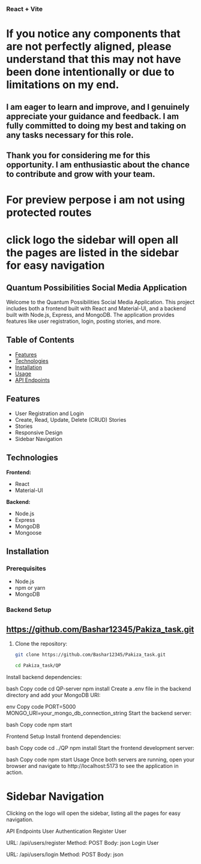 ### React + Vite


# If you notice any components that are not perfectly aligned, please understand that this may not have been done intentionally or due to limitations on my end. 

## I am eager to learn and improve, and I genuinely appreciate your guidance and feedback. I am fully committed to doing my best and taking on any tasks necessary for this role.

## Thank you for considering me for this opportunity. I am enthusiastic about the chance to contribute and grow with your team.

# For preview perpose i am not using protected routes
# click logo the sidebar will open all the pages are listed in the sidebar for easy navigation


## Quantum Possibilities Social Media Application

Welcome to the Quantum Possibilities Social Media Application. This project includes both a frontend built with React and Material-UI, and a backend built with Node.js, Express, and MongoDB. The application provides features like user registration, login, posting stories, and more.

## Table of Contents

- [Features](#features)
- [Technologies](#technologies)
- [Installation](#installation)
- [Usage](#usage)
- [API Endpoints](#api-endpoints)




## Features

- User Registration and Login
- Create, Read, Update, Delete (CRUD) Stories
- Stories
- Responsive Design
- Sidebar Navigation

## Technologies

**Frontend:**
- React
- Material-UI

**Backend:**
- Node.js
- Express
- MongoDB
- Mongoose

## Installation

### Prerequisites

- Node.js
- npm or yarn
- MongoDB

### Backend Setup

## https://github.com/Bashar12345/Pakiza_task.git

1. Clone the repository:

   ```bash
   git clone https://github.com/Bashar12345/Pakiza_task.git
   
   cd Pakiza_task/QP
Install backend dependencies:

bash
Copy code
cd QP-server
npm install
Create a .env file in the backend directory and add your MongoDB URI:

env
Copy code
PORT=5000
MONGO_URI=your_mongo_db_connection_string
Start the backend server:

bash
Copy code
npm start

Frontend Setup
Install frontend dependencies:

bash
Copy code
cd ../QP
npm install
Start the frontend development server:

bash
Copy code
npm start
Usage
Once both servers are running, open your browser and navigate to http://localhost:5173 to see the application in action.

# Sidebar Navigation
Clicking on the logo will open the sidebar, listing all the pages for easy navigation.

API Endpoints
User Authentication
Register User

URL: /api/users/register
Method: POST
Body:
json
Login User

URL: /api/users/login
Method: POST
Body:
json



